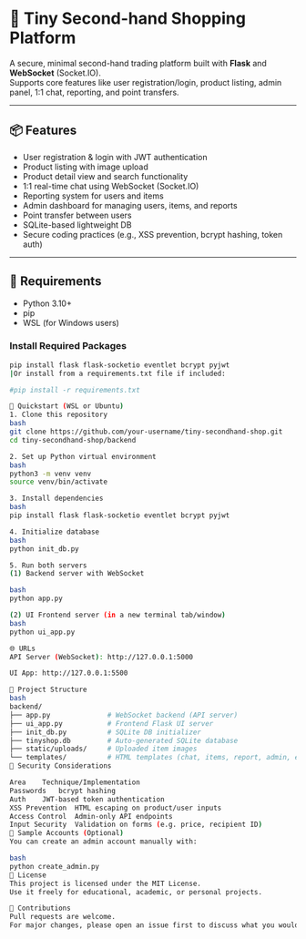 # 🛒 Tiny Second-hand Shopping Platform

A secure, minimal second-hand trading platform built with **Flask** and **WebSocket** (Socket.IO).  
Supports core features like user registration/login, product listing, admin panel, 1:1 chat, reporting, and point transfers.

---

## 📦 Features

- User registration & login with JWT authentication
- Product listing with image upload
- Product detail view and search functionality
- 1:1 real-time chat using WebSocket (Socket.IO)
- Reporting system for users and items
- Admin dashboard for managing users, items, and reports
- Point transfer between users
- SQLite-based lightweight DB
- Secure coding practices (e.g., XSS prevention, bcrypt hashing, token auth)

---

## 🔧 Requirements

- Python 3.10+
- pip
- WSL (for Windows users)

### Install Required Packages

```bash
pip install flask flask-socketio eventlet bcrypt pyjwt
|Or install from a requirements.txt file if included:

#pip install -r requirements.txt

🚀 Quickstart (WSL or Ubuntu)
1. Clone this repository
bash
git clone https://github.com/your-username/tiny-secondhand-shop.git
cd tiny-secondhand-shop/backend

2. Set up Python virtual environment
bash
python3 -m venv venv
source venv/bin/activate

3. Install dependencies
bash
pip install flask flask-socketio eventlet bcrypt pyjwt

4. Initialize database
bash
python init_db.py

5. Run both servers
(1) Backend server with WebSocket

bash
python app.py

(2) UI Frontend server (in a new terminal tab/window)
bash
python ui_app.py

🌐 URLs
API Server (WebSocket): http://127.0.0.1:5000

UI App: http://127.0.0.1:5500

📁 Project Structure
bash
backend/
├── app.py              # WebSocket backend (API server)
├── ui_app.py           # Frontend Flask UI server
├── init_db.py          # SQLite DB initializer
├── tinyshop.db         # Auto-generated SQLite database
├── static/uploads/     # Uploaded item images
└── templates/          # HTML templates (chat, items, report, admin, etc.)
🔐 Security Considerations

Area	Technique/Implementation
Passwords	bcrypt hashing
Auth	JWT-based token authentication
XSS Prevention	HTML escaping on product/user inputs
Access Control	Admin-only API endpoints
Input Security	Validation on forms (e.g. price, recipient ID)
🧪 Sample Accounts (Optional)
You can create an admin account manually with:

bash
python create_admin.py
📝 License
This project is licensed under the MIT License.
Use it freely for educational, academic, or personal projects.

🤝 Contributions
Pull requests are welcome.
For major changes, please open an issue first to discuss what you would like to change.
